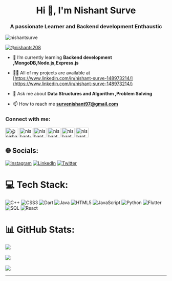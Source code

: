 <h1 align="center">Hi 👋, I'm Nishant Surve</h1>
<h3 align="center">A passionate Learner and Backend development Enthaustic</h3>

<p align="left"> <img src="https://komarev.com/ghpvc/?username=nishantsurve&label=Profile%20views&color=0e75b6&style=flat" alt="nishantsurve" /> </p>

<p align="left"> <a href="https://twitter.com/@nishants208" target="blank"><img src="https://img.shields.io/twitter/follow/@nishants208?logo=twitter&style=for-the-badge" alt="@nishants208" /></a> </p>

- 🌱 I’m currently learning **Backend development ,MongoDB,Node.js,Express.js**

- 👨‍💻 All of my projects are available at [https://www.linkedin.com/in/nishant-surve-148973214/](https://www.linkedin.com/in/nishant-surve-148973214/)

- 💬 Ask me about **Data Structures and Algorithm ,Problem Solving**

- 📫 How to reach me **survenishant97@gmail.com**

<h3 align="left">Connect with me:</h3>
<p align="left">
<a href="https://twitter.com/@nishants208" target="blank"><img align="center" src="https://raw.githubusercontent.com/rahuldkjain/github-profile-readme-generator/master/src/images/icons/Social/twitter.svg" alt="@nishants208" height="30" width="40" /></a>
<a href="https://linkedin.com/in/nishant-surve2200325" target="blank"><img align="center" src="https://raw.githubusercontent.com/rahuldkjain/github-profile-readme-generator/master/src/images/icons/Social/linked-in-alt.svg" alt="nishant-surve2200325" height="30" width="40" /></a>
<a href="https://instagram.com/nishantsurve57" target="blank"><img align="center" src="https://raw.githubusercontent.com/rahuldkjain/github-profile-readme-generator/master/src/images/icons/Social/instagram.svg" alt="nishantsurve57" height="30" width="40" /></a>
<a href="https://www.codechef.com/users/nishant_22003" target="blank"><img align="center" src="https://cdn.jsdelivr.net/npm/simple-icons@3.1.0/icons/codechef.svg" alt="nishant_22003" height="30" width="40" /></a>
<a href="https://www.hackerrank.com/nishantsurve254" target="blank"><img align="center" src="https://raw.githubusercontent.com/rahuldkjain/github-profile-readme-generator/master/src/images/icons/Social/hackerrank.svg" alt="nishantsurve254" height="30" width="40" /></a>
<a href="https://www.leetcode.com/nishantsurve254" target="blank"><img align="center" src="https://raw.githubusercontent.com/rahuldkjain/github-profile-readme-generator/master/src/images/icons/Social/leet-code.svg" alt="nishantsurve254" height="30" width="40" /></a>
</p>

## 🌐 Socials:
[![Instagram](https://img.shields.io/badge/Instagram-%23E4405F.svg?logo=Instagram&logoColor=white)](https://instagram.com/nishantsurve57) [![LinkedIn](https://img.shields.io/badge/LinkedIn-%230077B5.svg?logo=linkedin&logoColor=white)](https://linkedin.com/in/https://www.linkedin.com/in/nishant-surve-148973214/) [![Twitter](https://img.shields.io/badge/Twitter-%231DA1F2.svg?logo=Twitter&logoColor=white)](https://twitter.com/nishants208) 

# 💻 Tech Stack:
![C++](https://img.shields.io/badge/c++-%2300599C.svg?style=for-the-badge&logo=c%2B%2B&logoColor=white) ![CSS3](https://img.shields.io/badge/css3-%231572B6.svg?style=for-the-badge&logo=css3&logoColor=white) ![Dart](https://img.shields.io/badge/dart-%230175C2.svg?style=for-the-badge&logo=dart&logoColor=white) ![Java](https://img.shields.io/badge/java-%23ED8B00.svg?style=for-the-badge&logo=java&logoColor=white) ![HTML5](https://img.shields.io/badge/html5-%23E34F26.svg?style=for-the-badge&logo=html5&logoColor=white) ![JavaScript](https://img.shields.io/badge/javascript-%23323330.svg?style=for-the-badge&logo=javascript&logoColor=%23F7DF1E) ![Python](https://img.shields.io/badge/python-3670A0?style=for-the-badge&logo=python&logoColor=ffdd54) ![Flutter](https://img.shields.io/badge/Flutter-%2302569B.svg?style=for-the-badge&logo=Flutter&logoColor=white) ![SQL](https://img.shields.io/badge/Socket.io-black?style=for-the-badge&logo=socket.io&badgeColor=010101) ![React](https://img.shields.io/badge/netlify-%23000000.svg?style=for-the-badge&logo=netlify&logoColor=#00C7B7)

# 📊 GitHub Stats:
![](https://github-readme-stats.vercel.app/api?username=Nishantsurve&theme=tokyonight&hide_border=false&include_all_commits=true&count_private=true)<br/></br>
![](https://github-readme-streak-stats.herokuapp.com/?user=Nishantsurve&theme=tokyonight&hide_border=false)<br/></br>
![](https://github-readme-stats.vercel.app/api/top-langs/?username=Nishantsurve&theme=tokyonight&hide_border=false&include_all_commits=true&count_private=true&layout=compact)


---

<!-- Proudly created with GPRM ( https://gprm.itsvg.in ) -->
